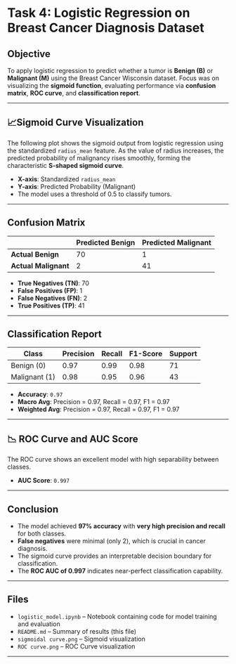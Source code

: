 # Task 4: Logistic Regression on Breast Cancer Diagnosis Dataset

##  Objective
To apply logistic regression to predict whether a tumor is **Benign (B)** or **Malignant (M)** using the Breast Cancer Wisconsin dataset. Focus was on visualizing the **sigmoid function**, evaluating performance via **confusion matrix**, **ROC curve**, and **classification report**.

---

## 📈Sigmoid Curve Visualization

The following plot shows the sigmoid output from logistic regression using the standardized `radius_mean` feature. As the value of radius increases, the predicted probability of malignancy rises smoothly, forming the characteristic **S-shaped sigmoid curve**.



- **X-axis**: Standardized `radius_mean`
- **Y-axis**: Predicted Probability (Malignant)
- The model uses a threshold of 0.5 to classify tumors.

---

##  Confusion Matrix

|              | Predicted Benign | Predicted Malignant |
|--------------|------------------|----------------------|
| **Actual Benign**    | 70               | 1                    |
| **Actual Malignant** | 2                | 41                   |

- **True Negatives (TN)**: 70
- **False Positives (FP)**: 1
- **False Negatives (FN)**: 2
- **True Positives (TP)**: 41

---

##  Classification Report

| Class        | Precision | Recall | F1-Score | Support |
|--------------|-----------|--------|----------|---------|
| Benign (0)   | 0.97      | 0.99   | 0.98     | 71      |
| Malignant (1)| 0.98      | 0.95   | 0.96     | 43      |

- **Accuracy**: `0.97`
- **Macro Avg**: Precision = 0.97, Recall = 0.97, F1 = 0.97
- **Weighted Avg**: Precision = 0.97, Recall = 0.97, F1 = 0.97

---

## 📉 ROC Curve and AUC Score

The ROC curve shows an excellent model with high separability between classes.


- **AUC Score**: `0.997`

---

##  Conclusion

- The model achieved **97% accuracy** with **very high precision and recall** for both classes.
- **False negatives** were minimal (only 2), which is crucial in cancer diagnosis.
- The sigmoid curve provides an interpretable decision boundary for classification.
- The **ROC AUC of 0.997** indicates near-perfect classification capability.

---

## Files

- `logistic_model.ipynb` – Notebook containing code for model training and evaluation
- `README.md` – Summary of results (this file)
- `sigmoidal curve.png` – Sigmoid visualization
- `ROC curve.png` – ROC Curve visualization

---

